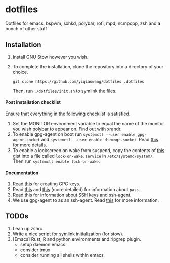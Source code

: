 # dotfiles
Dotfiles for emacs, bspwm, sxhkd, polybar, rofi, mpd, ncmpcpp, zsh and a bunch of other stuff

## Installation
1. Install GNU Stow however you wish.

2. To complete the installation, clone the repository into a directory of your choice.  
   ```
   git clone https://github.com/yiqiaowang/dotfiles .dotfiles
   ```
   Then, run ```./dotfiles/init.sh``` to symlink the files.

#### Post installation checklist
Ensure that everything in the following checklist is satisfied.  
1. Set the MONITOR environment variable to equal the name of the monitor you wish polybar to appear on. Find out with xrandr.
2. To enable gpg-agent on boot run ```systemctl --user enable gpg-agent.socket``` and ```systemctl --user enable dirmngr.socket```. Read [this](https://wiki.archlinux.org/index.php/GnuPG#Start_gpg-agent_with_systemd_user) for more details.
3. To enable a lockscreen on wake from suspend, copy the contents of [this](https://gist.github.com/yiqiaowang/df90ddcb4e7900f626421f505acdce67) gist into a file called ```lock-on-wake.service``` in ```/etc/systemd/system/```. Then run ```systemctl enable lock-on-wake```.

#### Documentation
1. Read [this](https://alexcabal.com/creating-the-perfect-gpg-keypair/) for creating GPG keys.
2. Read [this](https://wiki.archlinux.org/index.php/Pass) and [this](https://sanctum.geek.nz/arabesque/linux-crypto-passwords/) (more detailed) for information about ```pass```.
3. Read [this](https://wiki.archlinux.org/index.php/SSH_keys) for information about SSH keys and ssh-agent.
4. We use gpg-agent to as an ssh-agent. Read [this](https://wiki.archlinux.org/index.php/GnuPG#SSH_agent) for more information.

## TODOs
1. Lean up zshrc
2. Write a nice script for symlink initialization (for stow).
3. [Emacs] Rust, R and python environments and ripgrep plugin.
   - setup daemon emacs.
   - consider tmux
   - consider running all shells within emacs
